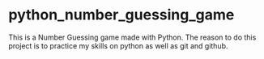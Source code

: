 # python_number_guessing_game
This is a Number Guessing game made with Python. The reason to do this project is to practice my skills on python as well as git and github.
